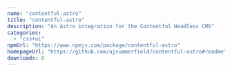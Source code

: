 ```yaml
---
name: "contentful-astro"
title: "contentful-astro"
description: "An Astro integration for the Contentful Headless CMS"
categories:
  - "css+ui"
npmUrl: "https://www.npmjs.com/package/contentful-astro"
homepageUrl: "https://github.com/ajsummerfield/contentful-astro#readme"
downloads: 8
---
```

